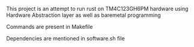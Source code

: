 This project is an attempt to run rust on TM4C123GH6PM hardware using Hardware Abstraction layer as well as baremetal programming

Commands are present in Makefile

Dependencies are mentioned in software.sh file
